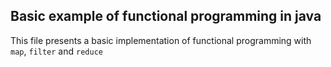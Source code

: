 ## Basic example of functional programming in java

This file presents a basic implementation of functional programming with
    `map`, 
    `filter` and
    `reduce`

